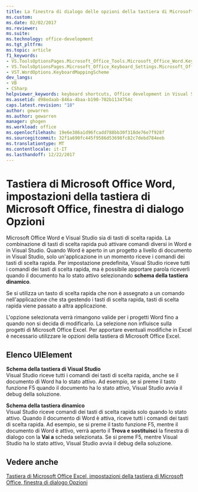 ```yaml
---
title: La finestra di dialogo delle opzioni della tastiera di Microsoft Office Word, impostazioni della tastiera di Microsoft Office, | Documenti Microsoft
ms.custom: 
ms.date: 02/02/2017
ms.reviewer: 
ms.suite: 
ms.technology: office-development
ms.tgt_pltfrm: 
ms.topic: article
f1_keywords:
- VS.ToolsOptionsPages.Microsoft_Office_Tools.Microsoft_Office_Word.Keyboard
- VS.ToolsOptionsPages.Microsoft_Office_Keyboard_Settings.Microsoft_Office_Word_Keyboard
- VST.WordOptions.KeyboardMappingScheme
dev_langs:
- VB
- CSharp
helpviewer_keywords: keyboard shortcuts, Office development in Visual Studio
ms.assetid: d98edaab-846a-4baa-b190-702b1134754c
caps.latest.revision: "18"
author: gewarren
ms.author: gewarren
manager: ghogen
ms.workload: office
ms.openlocfilehash: 19e6e386a1d96fcadd788bb30f318de76e7f928f
ms.sourcegitcommit: 32f1a690fc445f9586d53698fc82c7debd784eeb
ms.translationtype: MT
ms.contentlocale: it-IT
ms.lasthandoff: 12/22/2017
---
```

# <a name="microsoft-office-word-keyboard-microsoft-office-keyboard-settings-options-dialog-box"></a>Tastiera di Microsoft Office Word, impostazioni della tastiera di Microsoft Office, finestra di dialogo Opzioni
  Microsoft Office Word e Visual Studio sia di tasti di scelta rapida. La combinazione di tasti di scelta rapida può attivare comandi diversi in Word e in Visual Studio. Quando Word è aperto in un progetto a livello di documento in Visual Studio, solo un'applicazione in un momento riceve i comandi dei tasti di scelta rapida. Per impostazione predefinita, Visual Studio riceve tutti i comandi dei tasti di scelta rapida, ma è possibile apportare parola riceverli quando il documento ha lo stato attivo selezionando **schema della tastiera dinamico**.  
  
 Se si utilizza un tasto di scelta rapida che non è assegnato a un comando nell'applicazione che sta gestendo i tasti di scelta rapida, tasti di scelta rapida viene passato a altra applicazione.  
  
 L'opzione selezionata verrà rimangono valide per i progetti Word fino a quando non si decida di modificarlo. La selezione non influisce sulla progetti di Microsoft Office Excel. Per apportare eventuali modifiche in Excel è necessario utilizzare le opzioni della tastiera di Microsoft Office Excel.  
  
## <a name="uielement-list"></a>Elenco UIElement  
 **Schema della tastiera di Visual Studio**  
 Visual Studio riceve tutti i comandi dei tasti di scelta rapida, anche se il documento di Word ha lo stato attivo. Ad esempio, se si preme il tasto funzione F5 quando il documento ha lo stato attivo, Visual Studio avvia il debug della soluzione.  
  
 **Schema della tastiera dinamico**  
 Visual Studio riceve comandi dei tasti di scelta rapida solo quando lo stato attivo. Quando il documento di Word è attiva, riceve tutti i comandi dei tasti di scelta rapida. Ad esempio, se si preme il tasto funzione F5, mentre il documento di Word è attivo, verrà aperto il **Trova e sostituisci** la finestra di dialogo con la **Vai a** scheda selezionata. Se si preme F5, mentre Visual Studio ha lo stato attivo, Visual Studio avvia il debug della soluzione.  
  
## <a name="see-also"></a>Vedere anche  
 [Tastiera di Microsoft Office Excel, impostazioni della tastiera di Microsoft Office, finestra di dialogo Opzioni](../vsto/microsoft-office-excel-keyboard-microsoft-office-keyboard-settings-options-dialog-box.md)  
  
  